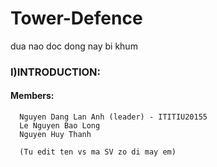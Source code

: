 # Tower-Defence
dua nao doc dong nay bi khum
### I)INTRODUCTION:
  ####                  Members:
      Nguyen Dang Lan Anh (leader) - ITITIU20155
      Le Nguyen Bao Long
      Nguyen Huy Thanh
      
      (Tu edit ten vs ma SV zo di may em)
      
      
